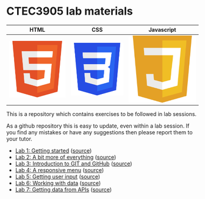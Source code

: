 # CTEC3905 lab materials

| HTML | CSS | Javascript |
|:----:|:---:|:----------:|
| <img src="images/html.svg" alt="HTML5 logo" width="100%"> | <img src="images/css.svg" alt="CSS3 logo" width="100%"> | <img src="images/js.svg" alt="Javascript logo" width="100%"> |

This is a repository which contains exercises to be followed in lab sessions.

As a github repository this is easy to update, even within a lab session.
If you find any mistakes or have any suggestions then please report them to your tutor.

- [Lab 1: Getting started](https://ctec3905-2020-21.github.io/lab-materials/lab-01.html)
([source](lab-01.md))
- [Lab 2: A bit more of everything](https://ctec3905-2020-21.github.io/lab-materials/lab-02.html)
([source](lab-02.md))
- [Lab 3: Introduction to GIT and GitHub](https://ctec3905-2020-21.github.io/lab-materials/lab-03.html)
([source](lab-03.md))
- [Lab 4: A responsive menu](https://ctec3905-2020-21.github.io/lab-materials/lab-04.html)
([source](lab-04.md))
- [Lab 5: Getting user input](https://ctec3905-2020-21.github.io/lab-materials/lab-05.html)
([source](lab-05.md))
- [Lab 6: Working with data](https://ctec3905-2020-21.github.io/lab-materials/lab-06.html)
([source](lab-06.md))
- [Lab 7: Getting data from APIs](https://ctec3905-2020-21.github.io/lab-materials/lab-07.html)
([source](lab-07.md))

